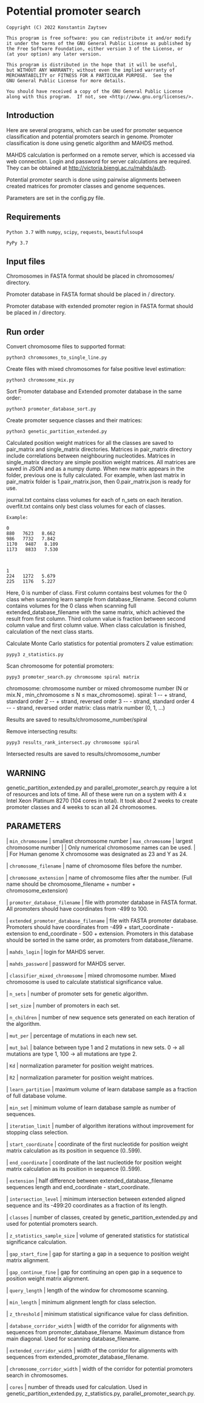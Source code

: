# Potential promoter search

	Copyright (C) 2022 Konstantin Zaytsev

	This program is free software: you can redistribute it and/or modify
	it under the terms of the GNU General Public License as published by
	the Free Software Foundation, either version 3 of the License, or
	(at your option) any later version.

	This program is distributed in the hope that it will be useful,
	but WITHOUT ANY WARRANTY; without even the implied warranty of
	MERCHANTABILITY or FITNESS FOR A PARTICULAR PURPOSE.  See the
	GNU General Public License for more details.

	You should have received a copy of the GNU General Public License
	along with this program.  If not, see <http://www.gnu.org/licenses/>.


## Introduction

Here are several programs, which can be used for promoter sequence classification and potential promoters search in genome.
Promoter classification is done using genetic algorithm and MAHDS method.

MAHDS calculation is performed on a remote server, which is accessed via web connection.
Login and password for server calculations are required. They can be obtained at http://victoria.biengi.ac.ru/mahds/auth.

Potential promoter search is done using pairwise alignments between created matrices for promoter classes and genome sequences.

Parameters are set in the config.py file.


## Requirements

`Python 3.7` with `numpy`, `scipy`, `requests`, `beautifulsoup4`

`PyPy 3.7`


## Input files

Chromosomes in FASTA format should be placed in chromosomes/ directory.

Promoter database in FASTA format should be placed in / directory.

Promoter database with extended promoter region in FASTA format should be placed in / directory.


## Run order

Convert chromosome files to supported format:

	python3 chromosomes_to_single_line.py


Create files with mixed chromosomes for false positive level estimation:

	python3 chromosome_mix.py


Sort Promoter database and Extended promoter database in the same order:

	python3 promoter_database_sort.py


Create promoter sequence classes and their matrices:

	python3 genetic_partition_extended.py

Calculated position weight matrices for all the classes are saved to pair_matrix and single_matrix directories. 
Matrices in pair_matrix directory include correlations between neighbouring nucleotides. 
Matrices in single_matrix directory are simple position weight matrices. 
All matrices are saved in JSON and as a numpy dump. 
When new matrix appears in the folder, previous one is fully calculated. 
For example, when last matrix in pair_matrix folder is 1.pair_matrix.json, then 0.pair_matrix.json is ready for use.

journal.txt contains class volumes for each of n_sets on each iteration.
overfit.txt contains only best class volumes for each of classes. 

	Example:
	
	0
	880   7623   8.662
	986   7732   7.842
	1170   9487   8.109
	1173   8833   7.530



	1
	224   1272   5.679
	225   1176   5.227

Here, 0 is number of class. 
First column contains best volumes for the 0 class when scanning learn sample from database_filename. 
Second column contains volumes for the 0 class when scanning full extended_database_filename with the same matrix, which achieved the result from first column. 
Third column value is fraction between second column value and first column value. 
When class calculation is finished, calculation of the next class starts.


Calculate Monte Carlo statistics for potential promoters Z value estimation:

	pypy3 z_statistics.py


Scan chromosome for potential promoters:

	pypy3 promoter_search.py chromosome spiral matrix

chromosome: chromosome number or mixed chromosome number (N or mix.N , min_chromosome ≤ N ≤ max_chromosome).
	spiral: 1 -- + strand, standard order
		2 -- + strand, reversed order
		3 -- - strand, standard order
		4 -- - strand, reversed order
	matrix: class matrix number (0, 1, ...)

Results are saved to results/chromosome_number/spiral


Remove intersecting results:

	pypy3 results_rank_intersect.py chromosome spiral

Intersected results are saved to results/chromosome_number


## WARNING
genetic_partition_extended.py and parallel_promoter_search.py require a lot of resources and lots of time.
All of these were run on a system with 4 x Intel Xeon Platinum 8270 (104 cores in total). 
It took about 2 weeks to create promoter classes and 4 weeks to scan all 24 chromosomes.



## PARAMETERS
| `min_chromosome` | smallest chromosome number
| `max_chromosome` | largest chromosome number
|                  | Only numerical chromosome names can be used. 
|                  | For Human genome X chromosome was designated as 23 and Y as 24.

| `chromosome_filename` | name of chromosome files before the number.

| `chromosome_extension` | name of chromosome files after the number. 
(Full name should be chromosome_filename + number + chromosome_extension)

| `promoter_database_filename` | file with promoter database in FASTA format. 
All promoters should have coordinates from -499 to 100.

| `extended_promoter_database_filename` | file with FASTA promoter database. 
Promoters should have coordinates from -499 + start_coordinate - extension to end_coordinate - 500 + extension. 
Promoters in this database should be sorted in the same order, as promoters from database_filename.

| `mahds_login` | login for MAHDS server.

| `mahds_password` | password for MAHDS server.

| `classifier_mixed_chromosome` | mixed chromosome number. 
Mixed chromosome is used to calculate statistical significance value. 

| `n_sets` | number of promoter sets for genetic algorithm.

| `set_size` | number of promoters in each set.

| `n_children` | number of new sequence sets generated on each iteration of the algorithm.

| `mut_per` | percentage of mutations in each new set.

| `mut_bal` | balance between type 1 and 2 mutations in new sets. 
0 -> all mutations are type 1, 100 -> all mutations are type 2.

| `Kd` | normalization parameter for position weight matrices.

| `R2` | normalization parameter for position weight matrices.

| `learn_partition` | maximum volume of learn database sample as a fraction of full database volume.

| `min_set` | minimum volume of learn database sample as number of sequences.

| `iteration_limit` | number of algorithm iterations without improvement for stopping class selection.

| `start_coordinate` | coordinate of the first nucleotide for position weight matrix calculation as its position in sequence (0..599).

| `end_coordinate` | coordinate of the last nucleotide for position weight matrix calculation as its position in sequence (0..599).

| `extension` | half difference between extended_database_filename sequences length and end_coordinate - start_coordinate.

| `intersection_level` | minimum intersection between extended aligned sequence and its -499:20 coordinates as a fraction of its length.

| `classes` | number of classes, created by genetic_partition_extended.py and used for potential promoters search.

| `z_statistics_sample_size` | volume of generated statistics for statistical significance calculation.

| `gap_start_fine` | gap for starting a gap in a sequence to position weight matrix alignment.

| `gap_continue_fine` | gap for continuing an open gap in a sequence to position weight matrix alignment.

| `query_length` | length of the window for chromosome scanning.

| `min_length` | minimum alignment length for class selection.

| `z_threshold` | minimum statistical significance value for class definition.

| `database_corridor_width` | width of the corridor for alignments with sequences from promoter_database_filename. 
Maximum distance from main diagonal. 
Used for scanning database_filename.

| `extended_corridor_width` | width of the corridor for alignments with sequences from extended_promoter_database_filename.

| `chromosome_corridor_width` | width of the corridor for potential promoters search in chromosomes.

| `cores` | number of threads used for calculation.
Used in genetic_partition_extended.py, z_statistics.py, parallel_promoter_search.py.
